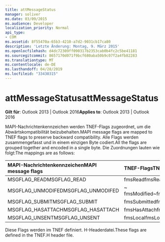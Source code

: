 ```yaml
---
title: attMessageStatus
manager: soliver
ms.date: 03/09/2015
ms.audience: Developer
localization_priority: Normal
api_type:
- COM
ms.assetid: 8f55470a-65b3-4210-a7d2-9031cb17ca80
description: 'Letzte Änderung: Montag, 9. März 2015'
ms.openlocfilehash: d4dc72309ff090317b2353cab0b4fc2c5be41181
ms.sourcegitcommit: 8657170d071f9bcf680aba50b9c07f2a4fb82283
ms.translationtype: MT
ms.contentlocale: de-DE
ms.lasthandoff: 04/28/2019
ms.locfileid: "33430315"
---
```

# <a name="attmessagestatus"></a><span data-ttu-id="0e5b0-103">attMessageStatus</span><span class="sxs-lookup"><span data-stu-id="0e5b0-103">attMessageStatus</span></span>

  
  
<span data-ttu-id="0e5b0-104">**Gilt für**: Outlook 2013 | Outlook 2016</span><span class="sxs-lookup"><span data-stu-id="0e5b0-104">**Applies to**: Outlook 2013 | Outlook 2016</span></span> 
  
<span data-ttu-id="0e5b0-105">MAPI-Nachrichtenkennzeichen werden TNEF-Flags zugeordnet, um die Abwärtskompatibilität beizubehalten.</span><span class="sxs-lookup"><span data-stu-id="0e5b0-105">MAPI message flags are mapped to TNEF flags to preserve backward compatibility.</span></span> <span data-ttu-id="0e5b0-106">Alle Flags werden zusammengefasst und in einem einzigen Byte codiert.</span><span class="sxs-lookup"><span data-stu-id="0e5b0-106">All the flags are grouped together and encoded in a single byte.</span></span> <span data-ttu-id="0e5b0-107">Die Zuordnungen lauten wie folgt:</span><span class="sxs-lookup"><span data-stu-id="0e5b0-107">The mappings are as follows:</span></span>
  
|<span data-ttu-id="0e5b0-108">**MAPI-Nachrichtenkennzeichen**</span><span class="sxs-lookup"><span data-stu-id="0e5b0-108">**MAPI message flags**</span></span>|<span data-ttu-id="0e5b0-109">**TNEF-Flags**</span><span class="sxs-lookup"><span data-stu-id="0e5b0-109">**TNEF flags**</span></span>|
|:-----|:-----|
|<span data-ttu-id="0e5b0-110">MSGFLAG_READ</span><span class="sxs-lookup"><span data-stu-id="0e5b0-110">MSGFLAG_READ</span></span>  <br/> |<span data-ttu-id="0e5b0-111">fmsRead</span><span class="sxs-lookup"><span data-stu-id="0e5b0-111">fmsRead</span></span>  <br/> |
|<span data-ttu-id="0e5b0-112">MSGFLAG_UNMODIFED</span><span class="sxs-lookup"><span data-stu-id="0e5b0-112">MSGFLAG_UNMODIFED</span></span>  <br/> |<span data-ttu-id="0e5b0-113">~ fmsModified</span><span class="sxs-lookup"><span data-stu-id="0e5b0-113">~fmsModified</span></span>  <br/> |
|<span data-ttu-id="0e5b0-114">MSGFLAG_SUBMIT</span><span class="sxs-lookup"><span data-stu-id="0e5b0-114">MSGFLAG_SUBMIT</span></span>  <br/> |<span data-ttu-id="0e5b0-115">fmsSubmitted</span><span class="sxs-lookup"><span data-stu-id="0e5b0-115">fmsSubmitted</span></span>  <br/> |
|<span data-ttu-id="0e5b0-116">MSGFLAG_HASATTACH</span><span class="sxs-lookup"><span data-stu-id="0e5b0-116">MSGFLAG_HASATTACH</span></span>  <br/> |<span data-ttu-id="0e5b0-117">fmsHasAttach</span><span class="sxs-lookup"><span data-stu-id="0e5b0-117">fmsHasAttach</span></span>  <br/> |
|<span data-ttu-id="0e5b0-118">MSGFLAG_UNSENT</span><span class="sxs-lookup"><span data-stu-id="0e5b0-118">MSGFLAG_UNSENT</span></span>  <br/> |<span data-ttu-id="0e5b0-119">fmsLocal</span><span class="sxs-lookup"><span data-stu-id="0e5b0-119">fmsLocal</span></span>  <br/> |
   
<span data-ttu-id="0e5b0-120">Diese Flags werden im TNEF definiert. H-Headerdatei.</span><span class="sxs-lookup"><span data-stu-id="0e5b0-120">These flags are defined in the TNEF.H header file.</span></span>
  

